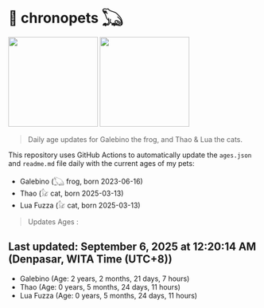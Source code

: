 # 🐾 chronopets 𓆏
<img src="https://github.com/user-attachments/assets/802b3632-7c4b-4232-a3a0-8b1d8fa6f04d" widht=180 height=180 >
<img src="https://github.com/user-attachments/assets/16687005-7ebb-4607-be57-0c8e528fed06" widht=180 height=180 >

> Daily age updates for Galebino the frog, and Thao & Lua the cats.

This repository uses GitHub Actions to automatically update the `ages.json` and `readme.md` file daily with the current ages of my pets: <br>
- Galebino (𓆏 frog, born 2023-06-16)
- Thao (𓃠 cat, born 2025-03-13)
- Lua Fuzza (𓃠 cat, born 2025-03-13)

> Updates Ages :

## Last updated: September 6, 2025 at 12:20:14 AM (Denpasar, WITA Time (UTC+8))

- Galebino (Age: 2 years, 2 months, 21 days, 7 hours)
- Thao (Age: 0 years, 5 months, 24 days, 11 hours)
- Lua Fuzza (Age: 0 years, 5 months, 24 days, 11 hours)

